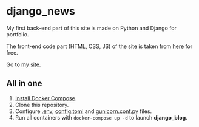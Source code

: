# django_news

My first back-end part of this site is made on Python and Django for portfolio.

The front-end code part (HTML, CSS, JS) of the site is taken from [here](https://colorlib.com/wp/template/lifeleck/) for free.

Go to [my site](http://staceyhale.live).

## All in one

  1. [Install Docker Compose](https://docs.docker.com/compose/install/).
   2. Clone this repository.
   3. Configure [.env](.env), [config.toml](config.toml) and [gunicorn.conf.py](config/gunicorn.conf.py) files.
   4. Run all containers with `docker-compose up -d`  to launch **django_blog**.
